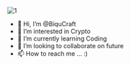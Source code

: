 ![1](https://user-images.githubusercontent.com/82400252/117113984-8813f200-ad8b-11eb-8a0d-71b07a55a0a4.jpg)


- 👋 Hi, I’m @BiquCraft
- 👀 I’m interested in Crypto
- 🌱 I’m currently learning Coding
- 💞️ I’m looking to collaborate on future
- 📫 How to reach me ...
:)
